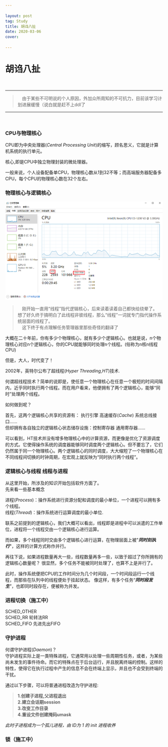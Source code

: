 ```yaml
---

layout: post
tag: Study
title: 胡诌八扯
date: 2020-03-06
cover: 

---
```


# **胡诌八扯**  

&#8195;&#8195;&#8195;&#8195;&#8195;&#8195;&#8195;  
***  
>&#8195;由于某些不可明说的个人原因，外加众所周知的不可抗力，目前该学习计划进展缓慢（说白就是赶不上ddl了  
***  
&#8195;&#8195;&#8195;&#8195;&#8195;&#8195;&#8195;  


### **CPU与物理核心**

CPU即为中央处理器(*Central Processing Unit*)的缩写，顾名思义，它就是计算机系统的执行单元。

核心,即是CPU中独立物理封装的微处理器。

一般来说，个人设备配备单CPU，物理核心数从1到32不等；而高端服务器配备多CPU，每个CPU的物理核心数在32个左右。



### **物理核心与逻辑核心**
![avatar](https://raw.githubusercontent.com/MinerOAO/MinerOAO.github.io/master/assets/img/P1.png)  
>&#8195;刚开始一直用“线程”指代逻辑核心，后来读着读着自己都快给绕晕了。   想了好久终于搞明白了此线程非彼线程，那么“线程”一词就专门指代操作系统层面的线程了。  
>&#8195;这下终于有点理解任务管理器里那些奇怪的翻译了

大概在二十年前，你有多少个物理核心，就有多少个逻辑核心。也就是说，n个物理核心对应n个逻辑核心，你的CPU就能够同时处理n个线程。(俗称为n核n线程CPU)

但是，大人，时代变了！

2002年，英特尔公布了超线程(*Hyper  Threading,HT*)技术.

何谓超线程技术？简单的说即是，使任意一个物理核心在任意一个极短的时间间隔内，近乎同时执行两个线程。而在用户看来，他便拥有了两个逻辑核心，能够“同时”处理两个线程。

如何做到呢？

首先，这两个逻辑核心共享的资源有： 执行引擎  高速缓存(*Cache*)  系统总线接口......  
但却拥有各自独立的逻辑核心状态储存设施：控制寄存器 通用寄存器......  

可以看到，HT技术并没有增多物理核心中的计算资源，而更像是优化了资源调度的方式。它使得操作系统的调度器能够同时调度两个逻辑核心。但不要忘了，它们仍然属于同一个物理核心。两个逻辑核心的同时调度，大大缩短了一个物理核心在不同线程间切换的时钟周期，在宏观上就反映为“同时执行两个线程”。


### **逻辑核心与线程 线程与进程**

从这里开始，所涉及的知识开始包括软件方面了。  
先来看一些基本概念

进程(*Process*)：操作系统进行资源分配和调度的最小单位，一个进程可以拥有多个线程。  
线程(*Thread*)：操作系统进行运算调度的最小单位.

联系之前提到的逻辑核心，我们大概可以看出，线程即是进程中可以派遣的工作单位，进程将一个线程交由一个逻辑核心进行运算。

而如果，多个线程同时交由多个逻辑核心进行运算，在物理层面上被"***同时刻执行***"，这样的计算方式称作并行。  

再往下说，如果进程数量再大一些，线程数量再多一些，以致于超过了你所拥有的逻辑核心数量呢？
很显然，多个任务不能被同时处理了，也算不上是并行了。 


此时，操作系统便把CPU的工作时间分为几个时间段，一个时间段运行一个线程，而那些在队列中的线程便处于挂起状态。
像这样，有多个任务“***同时段发生***”，也即同时段存在，便被称为并发。


 

    
### **进程切换（施工中）**
SCHED_OTHER  
SCHED_RR 轮转法RR  
SCHED_FIFO 先进先出FIFO   



### **守护进程**
何谓守护进程(*Daemon*)？  
守护进程实际上是一类特殊进程，它通常用以处理一些周期性任务，或者，为某些尚未发生的事件待命。而它的特殊点在于后台运行，并且脱离终端的控制。这样的特性，使得它在执行过程中产生的信息不会在终端上显示，并且也不会受到终端的干扰。

通过以下步骤，可以将普通进程改造为守护进程:

>**1.创建子进程,父进程退出  
2.建立会话期session  
3.改变工作目录  
4.重设文件创建掩码umask**  

 *此时子进程成为一个孤儿进程，由 ID为 1 的 init 进程收养*


### **锁（施工中）**
